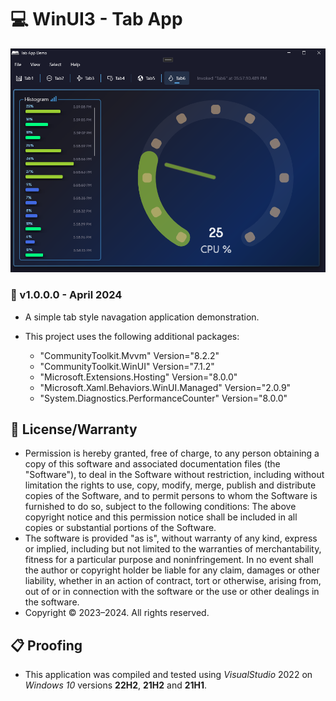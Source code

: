 # 💻 WinUI3 - Tab App

![Example Picture](./ScreenShot.png)

### 📝 v1.0.0.0 - April 2024

* A simple tab style navagation application demonstration.

* This project uses the following additional packages:
    - "CommunityToolkit.Mvvm" Version="8.2.2"
    - "CommunityToolkit.WinUI" Version="7.1.2"
    - "Microsoft.Extensions.Hosting" Version="8.0.0"
    - "Microsoft.Xaml.Behaviors.WinUI.Managed" Version="2.0.9"
    - "System.Diagnostics.PerformanceCounter" Version="8.0.0"

## 🧾 License/Warranty
* Permission is hereby granted, free of charge, to any person obtaining a copy of this software and associated documentation files (the "Software"), to deal in the Software without restriction, including without limitation the rights to use, copy, modify, merge, publish and distribute copies of the Software, and to permit persons to whom the Software is furnished to do so, subject to the following conditions: The above copyright notice and this permission notice shall be included in all copies or substantial portions of the Software.
* The software is provided "as is", without warranty of any kind, express or implied, including but not limited to the warranties of merchantability, fitness for a particular purpose and noninfringement. In no event shall the author or copyright holder be liable for any claim, damages or other liability, whether in an action of contract, tort or otherwise, arising from, out of or in connection with the software or the use or other dealings in the software.
* Copyright © 2023–2024. All rights reserved.

## 📋 Proofing
* This application was compiled and tested using *VisualStudio* 2022 on *Windows 10* versions **22H2**, **21H2** and **21H1**.
